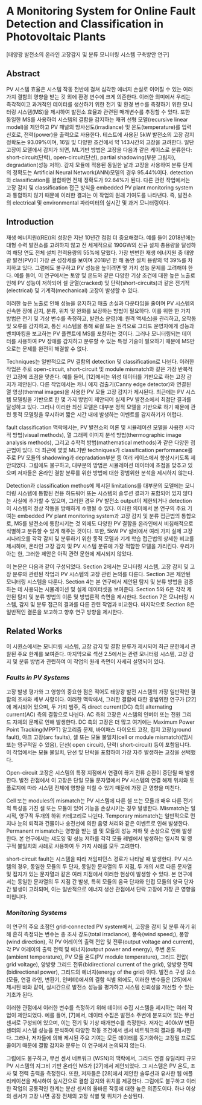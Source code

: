 # **A Monitoring System for Online Fault Detection and Classification in Photovoltaic Plants**

[태양광 발전소의 온라인 고장감지 및 분류 모니터링 시스템 구축방안 연구]

## Abstract

  PV 시스템 효율은 시스템 작동 전반에 걸쳐 심각한 에너지 손실로 이어질 수 있는 여러 가지 결함의 영향을 받는 것 외에 환경 변수에 크게 의존한다. 이러한 의미에서 우리는 즉각적이고 과거적인 데이터를 생산하기 위한 전기 및 환경 변수를 측정하기 위한 모니터링 시스템(MS)을 제시하여 발전소 효율과 관련된 매개변수를 추정할 수 있다. 또한 동일한 MS를 사용하여 시스템의 결함을 감지하는 재귀 선형 모델(recursive linear model)을 제안하고 PV 패널의 방사선도(irradiance) 및 온도(temperature)를 입력 신호로, 전력(power)을 출력으로 사용한다. 테스트에 사용된 5kW 발전소의 고장 감지 정확도는 93.09%이며, 16일 및 다양한 조건에서 약 143시간의 고장을 고려한다. 일단 고장이 모델에서 감지가 되면, ML기반 방법은 고장을 다음과 같은 케이스로 분류한다: short-circuit(단락), open-circuit(단선), partial shadowing(부분 그림자), degradation(성능 저하). 감지 모듈에 적용된 동일한 날과 고장을 사용하여 분류 단계의 정확도는 Artificial Neural Network(ANN)모델의 경우 95.44%이다. detection와 classification를 결합하면 전체 정확도가 92.64%가 된다. 다른 관련 작업에서는 고장 감지 및 classification 접근 방식을 embedded PV plant monitoring system과 통합하지 않기 때문에 이러한 결과는 이 작업의 원래 기여도를 나타낸다. 즉, 발전소의 electrical 및 environmental 파라미터의 실시간 및 과거 모니터링이다.

## Introduction

  재생 에너지원((RE))의 성장은 지난 10년간 점점 더 중요해졌다. 예를 들어 2018년에는 대형 수력 발전소를 고려하지 않고 전 세계적으로 190GW의 신규 설치 총용량을 달성하여 해당 연도 전체 설치 전력용량의 55%에 달했다. 가장 빈번한 재생 에너지원 중 태양광 발전(PV)이 가장 큰 성장세를 보이며 2018년 한 해 동안 설치 용량의 약 39%를 차지하고 있다. 그럼에도 불구하고 PV 성능을 높이려면 몇 가지 성능 문제를 고려해야 한다. 예를 들어, 이 연구에서는 토양 및 온도와 같은 다양한 기상 조건에 대한 높은 노출로 인해 PV 성능이 저하되어 셀 균열(cracked) 및 단락(short-circuits)과 같은 전기적(electrical) 및 기계적(mechanical) 고장이 발생할 수 있다.

  이러한 높은 노출로 인해 성능을 유지하고 매출 손실과 다운타임을 줄이며 PV 시스템의 신속한 장애 감지, 분류, 위치 및 완화를 보장하는 방법이 필요하다. 이를 위한 한 가지 방법은 전기 및 기상 변수를 측정하고, 발전소 운영(예: 원격 액세스)을 관리하고, 오작동 및 오류를 감지하고, 통신 시스템을 통해 로컬 또는 원격으로 그리드 운영자에게 성능과 벤치마킹을 보고하는 PV 플랜트에 MS를 포함하는 것이다. 그러나 모니터링되는 데이터를 사용하여 PV 장애를 감지하고 분류할 수 있는 특정 기술이 필요하기 때문에 MS만으로는 문제를 완전히 해결할 수 없다.

  Techniques는 일반적으로 PV 결함의 detection 및 classification로 나뉜다. 이러한 작업은 주로 open-circuit, short-circuit 및 module mismatch와 같은 가장 반복적인 고장에 초점을 맞춘다. 예를 들어, [12]에서는 위성 데이터를 기반으로 하는 고장 감지가 제안된다. 다른 작업에서는 캐니 에지 검출기(Canny edge detector)와 연결된 열 영상(thermal images)을 사용한 PV 모듈 고장 감지가 제시된다. 최근에는 PV 시스템 모델링을 기반으로 한 몇 가지 방법이 제안되어 실제 PV 발전소에서 최첨단 결과를 달성하고 있다. 그러나 이러한 최신 모델은 대부분 정적 모델을 기반으로 하기 때문에 관련 동적 모델링을 무시하며 짧은 시간 내에 발생하는 이벤트를 감지하기가 어렵다. 

  fault classification 맥락에서는, PV 발전소의 이론 및 시뮬레이션 모델을 사용한 시각적 방법(visual methods), 열 그래픽 이미지 분석 방법(thermographic image analysis methods), 그리고 수학적 방법(mathematical methods)과 같은 다양한 접근법이 있다. 더 최근에 몇몇 ML기반 techniques가 classification performance를 주로 PV 모듈의 shadowing과 depradation부분 등 여러 케이스에서 향상시키도록 제안되었다. 그럼에도 불구하고, 대부분의 방법은 시뮬레이션 데이터에 초점을 맞추고 있으며 저자들은 온라인 결함 분류를 위한 방법에 대한 광범위한 분석을 제시하지 않는다. 

  Detection과 classification methos에 제시된 limitations를 대부분의 모델에는 모니터링 시스템에 통합된 전용 하드워어 또는 시스템의 솔루션 결과가 포함되어 있지 않다는 사실에 추가할 수 있으며, 그러한 경우 PV 발전소 output이 제한되거나 detection이 시스템의 정상 작동을 방해하게 수행될 수 있다. 이러한 의미에서 본 연구의 주요 기여는 embedded PV plant monitoring system과 고장 감지 및 분류 접근법의 통합으로, MS를 발전소에 통합시키는 것 외에도 다양한 PV 결함을 온라인에서 비침해적으로 식별하고 분류할 수 있게 해주는 것이다. 또한, 5kW PV 설비에서 여러 가지 실제 고장 시나리오를 각각 감지 및 분류하기 위한 동적 모델과 기계 학습 접근법의 상세한 비교를 제시하며, 온라인 고장 감지 및 PV 시스템 분류에 가장 적합한 모델을 가리킨다. 우리가 아는 한, 그러한 제안은 아직 관련 문헌에 제시되지 않았다.

  이 논문은 다음과 같이 구성되었다. Section 2에서는 모니터링 시스템, 고장 감지 및 고장 분류와 관련된 작업과 PV 시스템의 고장 관련 논의를 다룬다. Section 3은 제안된 모니터링 시스템을 다룬다. Section 4는 본 연구에서 제안된 탐지 및 분류 방법을 검증하는 데 사용되는 시뮬레이션 및 실제 데이터셋을 보여준다. Section 5와 6은 각각 제안된 탐지 및 분류 방법의 이론 및 방법론적 측면을 제시한다. Section 7은 모니터링 시스템, 감지 및 분류 접근의 결과를 다른 관련 작업과 비교한다. 마지막으로 Section 8은  일반적인 결론을 보고하고 향후 연구 방향을 제시한다.

## Related Works

  이 시퀀스에서는 모니터링 시스템, 고장 감지 및 결함 분류가 제시되어 최근 문헌에서 관찰된 주요 한계를 보여준다. 마지막으로 섹션 2.5에서는 관련 모니터링 시스템, 고장 감지 및 분류 방법과 관련하여 이 작업의 원래 측면이 자세히 설명되어 있다.

### *Faults in PV Systems*

  고장 발생 평가와 그 영향의 중요한 점은 적어도 태양광 발전 시스템의 가장 일반적인 결함의 조사와 세부 사항이다. 이러한 맥락에서, 그러한 결함에 대한 광범위한 연구가 [22]에 제시되어 있으며, 두 가지 범주, 즉 direct current(DC) 측의 alternating current(AC) 측의 결함으로 나뉜다. AC 측의 고장은 시스템의 인버터 또는 전원 그리드 자체의 문제로 인해 발생한다. DC 측의 고장은 더 많고 여기에는 Maximum Power Point Tracking(MPPT) 알고리즘 문제, 바이패스 다이오드 고장, 접지 고장(ground fault), 아크 고장(arc faults), 셀 또는 모듈 불일치(cell or module mismatch)(임시 또는 영구적일 수 있음), 단선( open circuit), 단락( short-circuit) 등이 포함됩니다. 이 작업에서는 모듈 불일치, 단선 및 단락을 포함하여 가장 자주 발생하는 고장을 선택했다.

  Open-circuit 고장은 시스템의 특정 지점에서 연결이 끊겨 전류 순환이 중단될 때 발생한다. 발전 관점에서 이 고장은 단일 모듈 문자열에서 PV 시스템의 연결 해제 위치와 토폴로지에 따라 시스템 전체에 영향을 미칠 수 있기 때문에 가장 큰 영향을 미친다. 

  Cell 또는 modules의 mismatch는 PV 시스템에 다른 셀 또는 모듈과 매우 다른 전기적 특성을 가진 셀 또는 모듈이 있어 기능을 손상시키는 경우 발생한다. Mismatch는 일시적, 영구적 두개의 하위 카테고리로 나뉜다. Temporary mismatch는 일반적으로 먼지나 눈의 퇴적과 건물이나 송전선에 의한 음영 처리와 같은 이벤트로 인해 발생한다. Permanent mismatch는 영향을 받는 셀 및 모듈의 성능 저하 및 손상으로 인해 발생한다. 본 연구에서는 섀도잉 및 성능 저하를 각각 모듈 레벨에서 발생하는 일시적 및 영구적 불일치의 사례로 사용하여 두 가지 사례를 모두 고려한다. 

  short-circuit fault는 시스템을 따라 저임피던스 경로가 나타날 때 발생한다. PV 시스템의 경우, 동일한 모듈의 두 단자, 동일한 문자열의 두 지점, 두 개의 서로 다른 문자열 및 접지가 있는 문자열과 같은 여러 지점에서 이러한 현상이 발생할 수 있다. 본 연구에서는 동일한 문자열의 두 지점 간 발생, 특히 모듈의 음극 단자와 인접 모듈의 양극 단자 간 발생이 고려되며, 이는 일반적으로 에너지 생산 관점에서 단락 고장에 가장 큰 영향을 미칩니다.

  ### *Monitoring Systems*

  이 연구의 주요 초점인 grid-connected PV system에서, 고장을 감지 및 분류 하기 위해 흔히 측정되는 변수는 총 조사 강도(total irradiance), 풍속(wind speed;), 풍향(wind direction), 각 PV 어레이의 출력 전압 및 전류(output voltage and current), 각 PV 어레이의 출력 전력 및 에너지(output power and energy), 주변 온도(ambient temperature), PV 모듈 온도(PV module temperature), 그리드 전압( grid voltage), 양방향 그리드 전류(bidirectional current of the grid), 양방향 전력(bidirectional power), 그리드의 에너지(energy of the grid) 이다. 발전소 구성 요소 (모듈, 연결 라인, 변환기, 인버터)에서의 결함 식별 외에도, 이러한 변수들은 [25]에서 제시된 바와 같이, 실시간으로 발전소 성능을 평가하고 시스템 신뢰성을 개선할 수 있는 기초가 된다.

  이러한 관점에서 이러한 변수를 측정하기 위해 데이터 수집 시스템을 제시하는 여러 작업이 제안되었다. 예를 들어, [7]에서, 데이터 수집은 발전소 주변에 분포되어 있는 무선 센서로 구성되어 있으며, 이는 전기 및 기상 매개변수를 측정한다. 저자는 400kW 변환 센터의 시스템 성능을 분석하여 다양한 작동 조건에서 센서 네트워크의 결과를 제시한다. 그러나, 저자들에 의해 제시된 주요 기여는 모든 데이터를 동기화하는 고정밀 프로토콜이기 때문에 결함 감지와 분류는 이 연구에서 논의되지 않는다. 

  그럼에도 불구하고, 무선 센서 네트워크 (WSN)의 맥락에서, 그리드 연결 유틸리티 규모 PV 시스템의 지그비 기반 온라인 MS가 [27]에서 제안되었다. 그 시스템은 PV 온도, 조사 및 전력 출력을 측정한다. 또한, 저자들은 [28]에서 제안한 솔루션과 유사한 웹 애플리케이션을 제시하여 실시간으로 결함 감지와 위치를 제공한다. 그럼에도 불구하고 이러한 작업의 공통적인 한계는 분산 센서의 올바른 작동에 대한 높은 의존도이다. 하나 이상의 센서가 고장 나면 공장 전체의 고장 식별 및 위치가 손상된다. 

  

